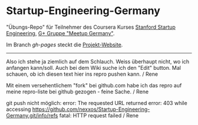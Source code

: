 Startup-Engineering-Germany
===========================

"Übungs-Repo" für Teilnehmer des Coursera Kurses [Stanford Startup Engineering](https://www.coursera.org/course/startup), [G+ Gruppe "Meetup Germany"](https://plus.google.com/communities/116260990527048052487).


Im Branch *gh-pages* steckt die [Projekt-Website](http://nexxos.github.io/Startup-Engineering-Germany/).

----

Also ich stehe ja ziemlich auf dem Schlauch. Weiss überhaupt nicht, wo ich anfangen kann/soll.
Auch bei dem Wiki suche ich den "Edit" button. Mal schauen, ob ich diesen text hier ins repro pushen kann.
/ Rene

Mit einem versehentlichem "fork" bei github.com habe ich das repro auf meine repro-liste bei github gezogen - feine Sache.
/ Rene

git push nicht möglich:
error: The requested URL returned error: 403 while accessing https://github.com/nexxos/Startup-Engineering-Germany.git/info/refs
fatal: HTTP request failed
/ Rene

